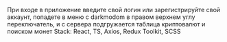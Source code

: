 При входе в приложение введите свой логин или зарегистрируйте свой аккаунт, попадете в меню с darkmodom в правом верхнем углу переключатель, и с сервера подгружается таблица криптовалют и поиском монет Stack: React, TS, Axios, Redux Toolkit, SCSS
